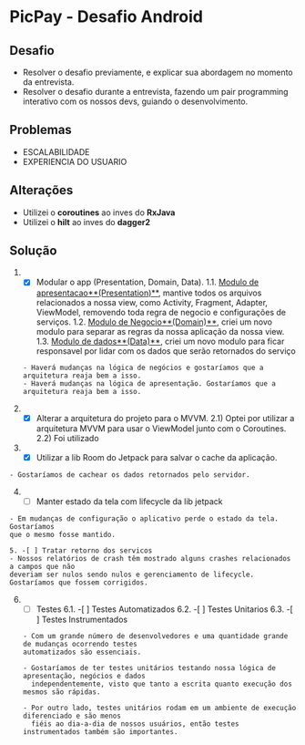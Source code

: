 # PicPay - Desafio Android

## Desafio

- Resolver o desafio previamente, e explicar sua abordagem no momento da entrevista.
- Resolver o desafio durante a entrevista, fazendo um pair programming interativo com os nossos 
devs, guiando o desenvolvimento.

## Problemas

- ESCALABILIDADE
- EXPERIENCIA DO USUARIO

## Alterações

- Utilizei o **coroutines** ao inves do **RxJava**
- Utilizei o **hilt** ao inves do **dagger2**

## Solução

1. -[x] Modular o app (Presentation, Domain, Data).
    1.1. [Modulo de apresentacao**(Presentation)**](https://github.com/bruunoh/desafio-android/tree/dev/app), mantive todos os arquivos relacionados a nossa 
        view, como Activity, Fragment, Adapter, ViewModel, removendo toda regra de negocio 
        e configurações de serviços.
    1.2. [Modulo de Negocio**(Domain)**](https://github.com/bruunoh/desafio-android/tree/dev/domain), criei um novo modulo para separar as regras da nossa aplicação da nossa view.
    1.3. [Modulo de dados**(Data)**](https://github.com/bruunoh/desafio-android/tree/dev/data), criei um novo modulo para ficar responsavel por lidar com os dados que serão
        retornados do serviço
        
    ```
    - Haverá mudanças na lógica de negócios e gostaríamos que a arquitetura reaja bem a isso.
    - Haverá mudanças na lógica de apresentação. Gostaríamos que a arquitetura reaja bem a isso.
    ```
2. -[x] Alterar a arquitetura do projeto para o MVVM.
    2.1) Optei por utilizar a arquitetura MVVM para usar o ViewModel junto com o Coroutines.
    2.2) Foi utilizado
     
3. -[x] Utilizar a lib Room do Jetpack para salvar o cache da aplicação.
```
- Gostaríamos de cachear os dados retornados pelo servidor.
```

4. -[ ] Manter estado da tela com lifecycle da lib jetpack
```
- Em mudanças de configuração o aplicativo perde o estado da tela. Gostaríamos 
que o mesmo fosse mantido.

5. -[ ] Tratar retorno dos servicos
- Nossos relatórios de crash têm mostrado alguns crashes relacionados a campos que não 
deveriam ser nulos sendo nulos e gerenciamento de lifecycle. Gostaríamos que fossem corrigidos.
```
    
6. -[ ] Testes
    6.1. -[ ] Testes Automatizados
    6.2. -[ ] Testes Unitarios
    6.3. -[ ] Testes Instrumentados
    ```
    - Com um grande número de desenvolvedores e uma quantidade grande de mudanças ocorrendo testes 
    automatizados são essenciais.
    
    - Gostaríamos de ter testes unitários testando nossa lógica de apresentação, negócios e dados 
      independentemente, visto que tanto a escrita quanto execução dos mesmos são rápidas.
      
    - Por outro lado, testes unitários rodam em um ambiente de execução diferenciado e são menos 
      fiéis ao dia-a-dia de nossos usuários, então testes instrumentados também são importantes.
      ```